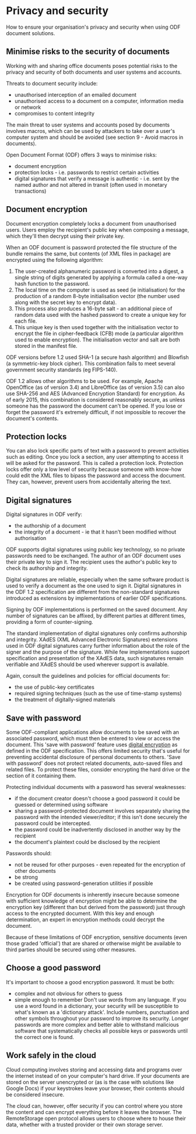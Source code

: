 <!--
Copyright (C) 2015 Crown Copyright
Copyright (C) 2015 Paolo Dongilli

List of contributors:
- Cabinet Office, UK Government
- Paolo Dongilli, Autonomous Province of Bozen-Bolzano, South Tyrol, Italy
- ADD YOUR NAME HERE

This file is part of the document "Open Document Format (ODF) - A Guidance for Governments" which is licensed under the terms of the Open Government License v3.0 (http://www.nationalarchives.gov.uk/doc/open-government-licence/version/3/).

The whole document is a revised version of the document "Open Document Format (ODF): guidance for UK government" released by the Cabinet Office of the UK Government as of 11 September 2015. The original document can be found at https://www.gov.uk/guidance/open-document-format-odf-guidance-for-uk-government, licensed under the same Open Government Licence v3.0.
-->

# Privacy and security
How to ensure your organisation's privacy and security when using ODF document solutions.

## Minimise risks to the security of documents
Working with and sharing office documents poses potential risks to the privacy and security of both documents and user systems and accounts.

Threats to document security include:

- unauthorised interception of an emailed document
- unauthorised access to a document on a computer, information media or network
- compromises to content integrity

The main threat to user systems and accounts posed by documents involves macros, which can be used by attackers to take over a user's computer system and should be avoided (see section 9 - Avoid macros in documents).

Open Document Format (ODF) offers 3 ways to minimise risks:

- document encryption
- protection locks - i.e. passwords to restrict certain activities
- digital signatures that verify a message is authentic - i.e. sent by the named author and not altered in transit (often used in monetary transactions)

## Document encryption
Document encryption completely locks a document from unauthorised users. Users employ the recipient's public key when composing a message, which they'll then decrypt using their private key.

When an ODF document is password protected the file structure of the bundle remains the same, but contents (of XML files in package) are encrypted using the following algorithm:

1. The user-created alphanumeric password is converted into a digest, a single string of digits generated by applying a formula called a one-way hash function to the password.
2. The local time on the computer is used as seed (ie initialisation) for the production of a random 8-byte initialisation vector (the number used along with the secret key to encrypt data).
3. This process also produces a 16-byte salt - an additional piece of random data used with the hashed password to create a unique key for each file.
4. This unique key is then used together with the initialisation vector to encrypt the file in cipher-feedback (CFB) mode (a particular algorithm used to enable encryption). The initialisation vector and salt are both stored in the manifest file.

ODF versions before 1.2 used SHA-1 (a secure hash algorithm) and Blowfish (a symmetric-key block cipher). This combination fails to meet several government security standards (eg FIPS-140).

ODF 1.2 allows other algorithms to be used. For example, Apache OpenOffice (as of version 3.4) and LibreOffice (as of version 3.5) can also use SHA-256 and AES (Advanced Encryption Standard) for encryption. As of early 2015, this combination is considered reasonably secure, as unless someone has the password the document can't be opened. If you lose or forget the password it's extremely difficult, if not impossible to recover the document's contents.

## Protection locks
You can also lock specific parts of text with a password to prevent activities such as editing. Once you lock a section, any user attempting to access it will be asked for the password. This is called a protection lock. Protection locks offer only a low level of security because someone with know-how could edit the XML files to bipass the password and access the document. They can, however, prevent users from accidentally altering the text.

## Digital signatures
Digital signatures in ODF verify:

- the authorship of a document
- the integrity of a document - ie that it hasn't been modified without authorisation

ODF supports digital signatures using public key technology, so no private passwords need to be exchanged. The author of an ODF document uses their private key to sign it. The recipient uses the author's public key to check its authorship and integrity.

Digital signatures are reliable, especially when the same software product is used to verify a document as the one used to sign it. Digital signatures in the ODF 1.2 specification are different from the non-standard signatures introduced as extensions by implementations of earlier ODF specifications.

Signing by ODF implementations is performed on the saved document. Any number of signatures can be affixed, by different parties at different times, providing a form of counter-signing.

The standard implementation of digital signatures only confirms authorship and integrity. XAdES (XML Advanced Electronic Signatures) extensions used in ODF digital signatures carry further information about the role of the signer and the purpose of the signature. While few implementations support specification and presentation of the XAdES data, such signatures remain verifiable and XAdES should be used wherever support is available.

Again, consult the guidelines and policies for official documents for:

- the use of public-key certificates
- required signing techniques (such as the use of time-stamp systems)
- the treatment of digitally-signed materials

## Save with password
Some ODF-compliant applications allow documents to be saved with an associated password, which must then be entered to view or access the document. This 'save with password' feature uses [digital encryption](http://docs.oasis-open.org/office/v1.2/os/OpenDocument-v1.2-os-part3.html#__RefHeading__752811_826425813) as defined in the ODF specification. This offers limited security that's useful for preventing accidental disclosure of personal documents to others. 'Save with password' does not protect related documents, auto-saved files and related files. To protect these files, consider encrypting the hard drive or the section of it containing them.

Protecting individual documents with a password has several weaknesses:

- if the document creator doesn't choose a good password it could be guessed or determined using software
- sharing a password-protected document involves separately sharing the password with the intended viewer/editor; if this isn't done securely the password could be intercepted.
- the password could be inadvertently disclosed in another way by the recipient
- the document's plaintext could be disclosed by the recipient

Passwords should:

- not be reused for other purposes - even repeated for the encryption of other documents
- be strong
- be created using password-generation utilities if possible

Encryption for ODF documents is inherently insecure because someone with sufficient knowledge of encryption might be able to determine the encryption key (different than but derived from the password) just through access to the encrypted document. With this key and enough determination, an expert in encryption methods could decrypt the document.

Because of these limitations of ODF encryption, sensitive documents (even those graded 'official') that are shared or otherwise might be available to third parties should be secured using other measures.

## Choose a good password
It's important to choose a good encryption password. It must be both:

- complex and not obvious for others to guess
- simple enough to remember
Don't use words from any language. If you use a word found in a dictionary, your security will be susceptible to what's known as a 'dictionary attack'. Include numbers, punctuation and other symbols throughout your password to improve its security. Longer passwords are more complex and better able to withstand malicious software that systematically checks all possible keys or passwords until the correct one is found.

## Work safely in the cloud
Cloud computing involves storing and accessing data and programs over the internet instead of on your computer's hard drive. If your documents are stored on the server unencrypted or (as is the case with solutions like Google Docs) if your keystrokes leave your browser, their contents should be considered insecure.

The cloud can, however, offer security if you can control where you store the content and can encrypt everything before it leaves the browser. The RemoteStorage open protocol allows users to choose where to house their data, whether with a trusted provider or their own storage server.


